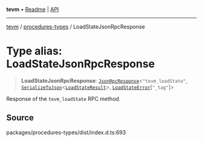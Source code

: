 **tevm** • [Readme](../../README.md) \| [API](../../modules.md)

***

[tevm](../../README.md) / [procedures-types](../README.md) / LoadStateJsonRpcResponse

# Type alias: LoadStateJsonRpcResponse

> **LoadStateJsonRpcResponse**: [`JsonRpcResponse`](../../index/type-aliases/JsonRpcResponse.md)\<`"tevm_loadState"`, [`SerializeToJson`](SerializeToJson.md)\<[`LoadStateResult`](../../actions-types/type-aliases/LoadStateResult.md)\>, [`LoadStateError`](../../errors/type-aliases/LoadStateError.md)\[`"_tag"`\]\>

Response of the `tevm_loadState` RPC method.

## Source

packages/procedures-types/dist/index.d.ts:693
